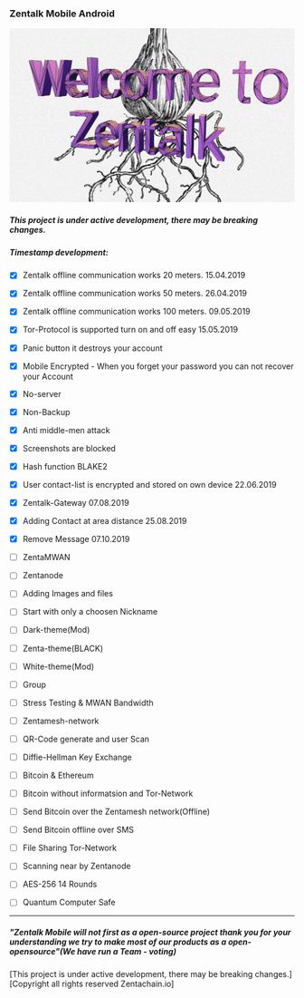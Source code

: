 ### Zentalk Mobile Android
![onion_zentalk_cyber](images/Welcome%20Zentalk.png)
##### This project is under active development, there may be breaking changes.

##### Timestamp development:

- [x] Zentalk offline communication works 20 meters. 15.04.2019

- [x] Zentalk offline communication works 50 meters. 26.04.2019

- [x] Zentalk offline communication works 100 meters. 09.05.2019

- [x] Tor-Protocol is supported turn on and off easy 15.05.2019

- [x] Panic button it destroys your account

- [x] Mobile Encrypted - When you forget your password you can not recover your Account

- [x] No-server

- [x] Non-Backup

- [x] Anti middle-men attack

- [x] Screenshots are blocked

- [x] Hash function BLAKE2

- [x] User contact-list is encrypted and stored on own device 22.06.2019

- [x] Zentalk-Gateway 07.08.2019

- [x] Adding Contact at area distance 25.08.2019

- [x] Remove Message 07.10.2019

- [ ] ZentaMWAN 

- [ ] Zentanode

- [ ] Adding Images and files

- [ ] Start with only a choosen Nickname

- [ ] Dark-theme(Mod)

- [ ] Zenta-theme(BLACK)

- [ ] White-theme(Mod)

- [ ] Group

- [ ] Stress Testing & MWAN Bandwidth

- [ ] Zentamesh-network

- [ ] QR-Code generate and user Scan

- [ ] Diffie-Hellman Key Exchange

- [ ] Bitcoin & Ethereum

- [ ] Bitcoin without informatsion and Tor-Network

- [ ] Send Bitcoin over the Zentamesh network(Offline)

- [ ] Send Bitcoin offline over SMS

- [ ] File Sharing Tor-Network

- [ ] Scanning near by Zentanode

- [ ] AES-256 14 Rounds

- [ ] Quantum Computer Safe



-------------

##### *"Zentalk Mobile will not first as a open-source project thank you for your understanding we try to make most of our products as a* *open-opensource"(We have run a Team - voting)*

[This project is under active development, there may be breaking changes.]
[Copyright all rights reserved Zentachain.io]
